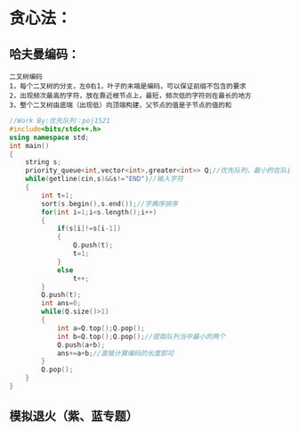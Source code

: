 # 贪心法：
## 哈夫曼编码：
    二叉树编码
    1，每个二叉树的分支，左0右1，叶子的末端是编码，可以保证前缀不包含的要求
    2，出现频次最高的字符，放在靠近根节点上，最短，频次低的字符则在最长的地方
    3，整个二叉树由底端（出现低）向顶端构建，父节点的值是子节点的值的和
```c++
//Work By:优先队列：poj1521
#include<bits/stdc++.h>
using namespace std;
int main()
{
    string s;
    priority_queue<int,vector<int>,greater<int>> Q;//优先队列，最小的在队首
    while(getline(cin,s)&&s!="END")//输入字符
    {
        int t=1;
        sort(s.begin(),s.end());//字典序排序
        for(int i=1;i<s.length();i++)
        {
            if(s[i]!=s[i-1])
            {
                Q.push(t);
                t=1;
            }
            else 
                t++;
        }
        Q.push(t);
        int ans=0;
        while(Q.size()>1)
        {
            int a=Q.top();Q.pop();
            int b=Q.top();Q.pop();//提取队列当中最小的两个
            Q.push(a+b);
            ans+=a+b;//直接计算编码的长度即可
        }
        Q.pop();
    }
}
```
## 模拟退火（紫、蓝专题）